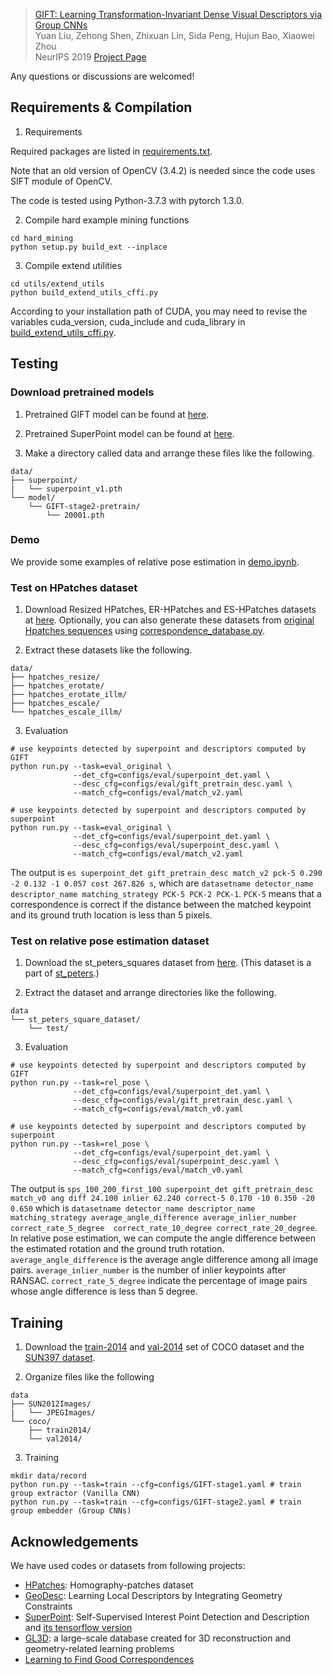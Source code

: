 > [GIFT: Learning Transformation-Invariant Dense Visual Descriptors via Group CNNs](https://arxiv.org/abs/1911.05932)  
> Yuan Liu, Zehong Shen, Zhixuan Lin, Sida Peng, Hujun Bao, Xiaowei Zhou   
> NeurIPS 2019
> [Project Page](https://zju3dv.github.io/GIFT/)

Any questions or discussions are welcomed!

## Requirements & Compilation
1. Requirements

Required packages are listed in [requirements.txt](requirements.txt). 

Note that an old version of OpenCV (3.4.2) is needed since the code uses SIFT module of OpenCV.

The code is tested using Python-3.7.3 with pytorch 1.3.0.

2. Compile hard example mining functions
```shell script
cd hard_mining
python setup.py build_ext --inplace
```

3. Compile extend utilities
```shell script
cd utils/extend_utils
python build_extend_utils_cffi.py
```
According to your installation path of CUDA, 
you may need to revise the variables cuda_version, cuda_include and cuda_library in 
[build_extend_utils_cffi.py](utils/extend_utils/build_extend_utils_cffi.py).

## Testing

### Download pretrained models

1. Pretrained GIFT model can be found at [here](https://1drv.ms/u/s!AoUMOA44sUHpgQNh3RCTOEvq3XSn?e=cLXHXU). 

2. Pretrained SuperPoint model can be found at [here](https://github.com/MagicLeapResearch/SuperPointPretrainedNetwork/blob/master/superpoint_v1.pth). 

3. Make a directory called data and arrange these files like the following. 
```
data/
├── superpoint/
|   └── superpoint_v1.pth
└── model/
    └── GIFT-stage2-pretrain/
        └── 20001.pth
```

### Demo

We provide some examples of relative pose estimation in [demo.ipynb](demo.ipynb).

### Test on HPatches dataset

1. Download Resized HPatches, ER-HPatches and ES-HPatches datasets at [here](https://1drv.ms/u/s!AoUMOA44sUHpgQUCbAlJK8RviqgJ?e=NSZWea). 
Optionally, you can also generate these datasets from 
[original Hpatches sequences](http://icvl.ee.ic.ac.uk/vbalnt/hpatches/hpatches-sequences-release.tar.gz)
using [correspondence_database.py](dataset/correspondence_database.py). 

2. Extract these datasets like the following.
```
data/
├── hpatches_resize/
├── hpatches_erotate/
├── hpatches_erotate_illm/
├── hpatches_escale/
└── hpatches_escale_illm/
```

3. Evaluation
```shell script
# use keypoints detected by superpoint and descriptors computed by GIFT
python run.py --task=eval_original \
              --det_cfg=configs/eval/superpoint_det.yaml \
              --desc_cfg=configs/eval/gift_pretrain_desc.yaml \
              --match_cfg=configs/eval/match_v2.yaml

# use keypoints detected by superpoint and descriptors computed by superpoint
python run.py --task=eval_original \
              --det_cfg=configs/eval/superpoint_det.yaml \
              --desc_cfg=configs/eval/superpoint_desc.yaml \
              --match_cfg=configs/eval/match_v2.yaml
```

The output is ``es superpoint_det gift_pretrain_desc match_v2 pck-5 0.290 -2 0.132 -1 0.057 cost 267.826 s``,
which are ``datasetname detector_name descriptor_name matching_strategy PCK-5 PCK-2 PCK-1``. 
``PCK-5`` means that a correspondence is correct if the distance between the matched keypoint and its ground truth location is less than 5 pixels.  

### Test on relative pose estimation dataset

1. Download the st_peters_squares dataset from [here](https://1drv.ms/u/s!AoUMOA44sUHpgQRQ0Ok4a6wppNDJ?e=qJlRzg).
(This dataset is a part of [st_peters](http://webhome.cs.uvic.ca/~kyi/files/2018/learned-correspondence/st_peters_square.tar.gz).) 

2. Extract the dataset and arrange directories like the following.
```
data
└── st_peters_square_dataset/
    └── test/
```

3. Evaluation
```shell script
# use keypoints detected by superpoint and descriptors computed by GIFT
python run.py --task=rel_pose \
              --det_cfg=configs/eval/superpoint_det.yaml \
              --desc_cfg=configs/eval/gift_pretrain_desc.yaml \
              --match_cfg=configs/eval/match_v0.yaml

# use keypoints detected by superpoint and descriptors computed by superpoint
python run.py --task=rel_pose \
              --det_cfg=configs/eval/superpoint_det.yaml \
              --desc_cfg=configs/eval/superpoint_desc.yaml \
              --match_cfg=configs/eval/match_v0.yaml
```

The output is ``sps_100_200_first_100 superpoint_det gift_pretrain_desc match_v0 ang diff 24.100 inlier 62.240 correct-5 0.170 -10 0.350 -20 0.650``
which is ``datasetname detector_name descriptor_name matching_strategy average_angle_difference average_inlier_number correct_rate_5_degree  correct_rate_10_degree correct_rate_20_degree``.
In relative pose estimation, we can compute the angle difference between the estimated rotation and the ground truth rotation.
``average_angle_difference`` is the average angle difference among all image pairs.
``average_inlier_number`` is the number of inlier keypoints after RANSAC.
``correct_rate_5_degree`` indicate the percentage of image pairs whose angle difference is less than 5 degree.

## Training
1. Download the [train-2014](http://images.cocodataset.org/zips/train2014.zip) and [val-2014](http://images.cocodataset.org/zips/val2014.zip) set of COCO dataset and the [SUN397 dataset](http://groups.csail.mit.edu/vision/SUN/releases/SUN2012pascalformat.tar.gz).

2. Organize files like the following
```
data
├── SUN2012Images/
|   └── JPEGImages/
└── coco/
    ├── train2014/ 
    └── val2014/
```

3. Training
```shell script
mkdir data/record
python run.py --task=train --cfg=configs/GIFT-stage1.yaml # train group extractor (Vanilla CNN)
python run.py --task=train --cfg=configs/GIFT-stage2.yaml # train group embedder (Group CNNs)
``` 

## Acknowledgements

We have used codes or datasets from following projects:
- [HPatches](https://github.com/hpatches/hpatches-dataset): Homography-patches dataset
- [GeoDesc](https://github.com/lzx551402/geodesc): Learning Local Descriptors by Integrating Geometry Constraints
- [SuperPoint](https://github.com/MagicLeapResearch/SuperPointPretrainedNetwork): Self-Supervised Interest Point Detection and Description and [its tensorflow version](https://github.com/rpautrat/SuperPoint)
- [GL3D](https://github.com/lzx551402/GL3D): a large-scale database created for 3D reconstruction and geometry-related learning problems
- [Learning to Find Good Correspondences](https://github.com/vcg-uvic/learned-correspondence-release)
